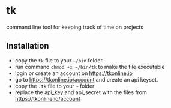 # tk
command line tool for keeping track of time on projects

## Installation
* copy the `tk` file to your `~/bin` folder.
* run command `chmod +x ~/bin/tk` to make the file executable
* login or create an account on https://tkonline.io
* go to https://tkonline.io/account and create an api keyset.
* copy the `.tk` file to your `~` folder
* replace the api_key and api_secret with the files from https://tkonline.io/account
